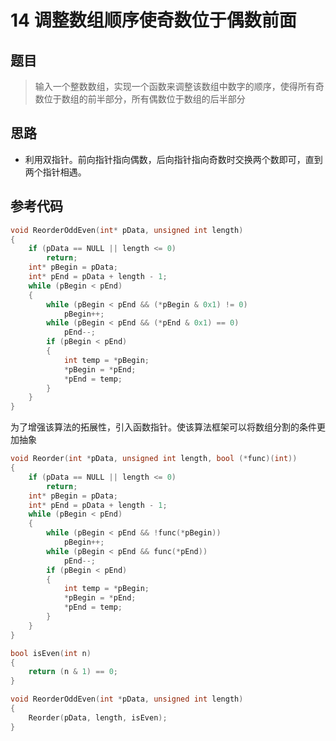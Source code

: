 # 14 调整数组顺序使奇数位于偶数前面
## 题目
> 输入一个整数数组，实现一个函数来调整该数组中数字的顺序，使得所有奇数位于数组的前半部分，所有偶数位于数组的后半部分
## 思路
* 利用双指针。前向指针指向偶数，后向指针指向奇数时交换两个数即可，直到两个指针相遇。
## 参考代码
```C++
void ReorderOddEven(int* pData, unsigned int length)
{
    if (pData == NULL || length <= 0)
        return;
    int* pBegin = pData;
    int* pEnd = pData + length - 1;
    while (pBegin < pEnd)
    {
        while (pBegin < pEnd && (*pBegin & 0x1) != 0)
            pBegin++;
        while (pBegin < pEnd && (*pEnd & 0x1) == 0)
            pEnd--;
        if (pBegin < pEnd)
        {
            int temp = *pBegin;
            *pBegin = *pEnd;
            *pEnd = temp;
        }
    }
}
```
为了增强该算法的拓展性，引入函数指针。使该算法框架可以将数组分割的条件更加抽象
```C++
void Reorder(int *pData, unsigned int length, bool (*func)(int))
{
    if (pData == NULL || length <= 0)
        return;
    int* pBegin = pData;
    int* pEnd = pData + length - 1;
    while (pBegin < pEnd)
    {
        while (pBegin < pEnd && !func(*pBegin))
            pBegin++;
        while (pBegin < pEnd && func(*pEnd))
            pEnd--;
        if (pBegin < pEnd)
        {
            int temp = *pBegin;
            *pBegin = *pEnd;
            *pEnd = temp;
        }
    }
}

bool isEven(int n)
{
    return (n & 1) == 0;
}

void ReorderOddEven(int *pData, unsigned int length)
{
    Reorder(pData, length, isEven);
}

```